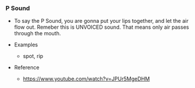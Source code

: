 ### P Sound

- To say the P Sound, you are gonna put your lips together, and let the air flow out. Remeber this is
  UNVOICED sound. That means only air passes through the mouth.

- Examples

  - spot, rip

- Reference
  - https://www.youtube.com/watch?v=JPUr5MgeDHM
